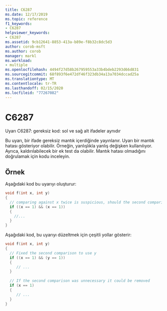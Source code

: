 ```yaml
---
title: C6287
ms.date: 12/17/2019
ms.topic: reference
f1_keywords:
- C6287
helpviewer_keywords:
- C6287
ms.assetid: 9cb12641-8853-413a-b89e-f8b32c8dc5d3
author: corob-msft
ms.author: corob
manager: markl
ms.workload:
- multiple
ms.openlocfilehash: 4494f27d58b267959553a33b4bdeb2293d66d831
ms.sourcegitcommit: 68f893f6e472df46f323db34a13a7034dccad25a
ms.translationtype: MT
ms.contentlocale: tr-TR
ms.lasthandoff: 02/15/2020
ms.locfileid: "77267082"
---
```

# <a name="c6287"></a>C6287
Uyarı C6287: gereksiz kod: sol ve sağ alt ifadeler aynıdır

 Bu uyarı, bir ifade gereksiz mantık içerdiğinde yayınlanır. Uyarı bir mantık hatası gösteriyor olabilir. Örneğin, yanlışlıkla yanlış değişken kullanılıyor. Ayrıca, kaldırılabilecek bir ek test da olabilir. Mantık hatası olmadığını doğrulamak için kodu inceleyin.


## <a name="example"></a>Örnek

 Aşağıdaki kod bu uyarıyı oluşturur:

```cpp
void f(int x, int y)
{
  // comparing against x twice is suspicious, should the second comparison use y?
  if ((x == 1) && (x == 1))
  {
    //...
  }
}
```

 Aşağıdaki kod, bu uyarıyı düzeltmek için çeşitli yollar gösterir:

```cpp
void f(int x, int y)
{
  // Fixed the second comparison to use y
  if ((x == 1) && (y == 1))
  {
     // ...
  }
  
  // If the second comparison was unnecessary it could be removed
  if (x == 1)
  {
     // ...
  }
}
```
